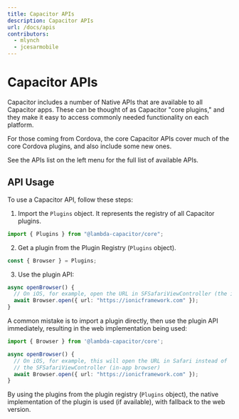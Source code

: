 ```yaml
---
title: Capacitor APIs
description: Capacitor APIs
url: /docs/apis
contributors:
  - mlynch
  - jcesarmobile
---
```


# Capacitor APIs

Capacitor includes a number of Native APIs that are available to all Capacitor apps. These can be thought of as Capacitor "core plugins," and they make it easy to access commonly needed functionality on each platform.

For those coming from Cordova, the core Capacitor APIs cover much of the core Cordova plugins, and also include some new ones.

See the APIs list on the left menu for the full list of available APIs.

## API Usage

To use a Capacitor API, follow these steps:

1. Import the `Plugins` object. It represents the registry of all Capacitor plugins.

```typescript
import { Plugins } from "@lambda-capacitor/core";
```

2. Get a plugin from the Plugin Registry (`Plugins` object).

```typescript
const { Browser } = Plugins;
```

3. Use the plugin API:

```typescript
async openBrowser() {
  // On iOS, for example, open the URL in SFSafariViewController (the in-app browser)
  await Browser.open({ url: "https://ionicframework.com" });
}
```

A common mistake is to import a plugin directly, then use the plugin API immediately, resulting in the web implementation being used:

```typescript
import { Browser } from '@lambda-capacitor/core';

async openBrowser() {
  // On iOS, for example, this will open the URL in Safari instead of
  // the SFSafariViewController (in-app browser)
  await Browser.open({ url: "https://ionicframework.com" });
}
```

By using the plugins from the plugin registry (`Plugins` object), the native implementation of the plugin is used (if available), with fallback to the web version.

